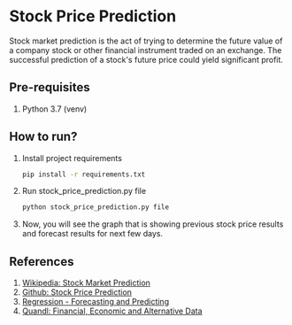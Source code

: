 # Stock Price Prediction
Stock market prediction is the act of trying to determine the future value of a company stock or other financial instrument traded on an exchange. The successful prediction of a stock's future price could yield significant profit.

## Pre-requisites
1. Python 3.7 (venv)

## How to run?
1. Install project requirements
    ```bash
   pip install -r requirements.txt 
   ```
2. Run stock_price_prediction.py file
    ```bash
   python stock_price_prediction.py file
   ```
3. Now, you will see the graph that is showing previous stock price results and forecast results for next few days.

## References
1. [Wikipedia: Stock Market Prediction](https://en.wikipedia.org/wiki/Stock_market_prediction#:~:text=Stock%20market%20prediction%20is%20the,price%20could%20yield%20significant%20profit.)
2. [Github: Stock Price Prediction](https://github.com/karasuno7/Stock-Price-Prediction)
3. [Regression - Forecasting and Predicting](https://pythonprogramming.net/forecasting-predicting-machine-learning-tutorial/)
4. [Quandl: Financial, Economic and Alternative Data](https://www.quandl.com/)
